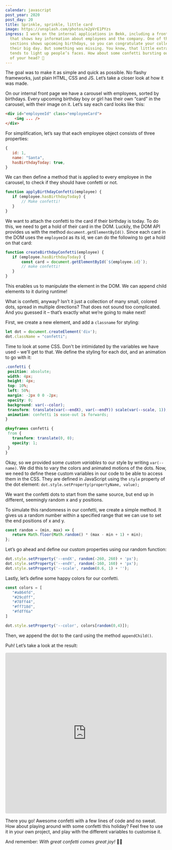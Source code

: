 ```yaml
---
calendar: javascript
post_year: 2020
post_day: 20
title: Sprinkle, sprinkle, little card
image: https://unsplash.com/photos/e2pVrE1PYzs
ingress: I work on the internal applications in Bekk, including a front page
  that shows key information about employees and the company. One of the
  sections shows upcoming birthdays, so you can congratulate your colleagues on
  their big day. But something was missing. You know, that little extra that
  tends to light up people’s faces. How about some confetti bursting out the top
  of your head? 🎉
---
```

The goal was to make it as simple and quick as possible. No flashy frameworks, just plain HTML, CSS and JS. Let’s take a closer look at how it was made.

On our internal front page we have a carousel with employees, sorted by birthdays. Every upcoming birthday boy or girl has their own “card” in the carousel, with their image on it. Let’s say each card looks like this:

```html
<div id="employeeId" class="employeeCard">
    <img ... />
</div>
```

For simplification, let’s say that each employee object consists of three properties:

```javascript 
{
   id: 1,
   name: "Santa",
   hasBirthdayToday: true,
}
```

We can then define a method that is applied to every employee in the carousel, to check if they should have confetti or not.

```javascript
function applyBirthdayConfetti(employee) {
   if (employee.hasBirthdayToday) {
       // Make confetti!
   }
}
```

We want to attach the confetti to the card if their birthday is today. To do this, we need to get a hold of their card in the DOM. Luckily, the DOM API provides us with the method `document.getElementById()`. Since each card in the DOM uses the `employeeId` as its id, we can do the following to get a hold on that card:

```javascript
function createBirthdayConfetti(employee) {
   if (employee.hasBirthdayToday) {
       const card = document.getElementById(`${employee.id}`);
       // make confetti!
   }
}
```

This enables us to manipulate the element in the DOM. We can append child elements to it during runtime!

What is confetti, anyway? Isn’t it just a collection of many small, colored dots, spread in multiple directions? That does not sound too complicated. And you guessed it – that’s exactly what we’re going to make next!

First, we create a new element, and add a `classname` for styling:

```javascript
let dot = document.createElement('div');
dot.className = "confetti";
```

Time to look at some CSS. Don't be intimidated by the variables we have used – we'll get to that. We define the styling for each dot, and an animation to go with it:

```css
.confetti {
 position: absolute;
 width: 4px;
 height: 4px;
 top: 10%;
 left: 50%;
 margin: -2px 0 0 -2px;
 opacity: 0;
 background: var(--color);
 transform: translate(var(--endX), var(--endY)) scale(var(--scale, 1));
 animation: confetti 1s ease-out 1s forwards;
}

@keyframes confetti {
 from {
   transform: translate(0, 0);
   opacity: 1;
 }
}
```

Okay, so we provided some _custom variables_ to our style by writing `var(--name)`. We did this to vary the colors and animated motions of the dots. Now, we need to define these custom variables in our code to be able to access them in the CSS. They are defined in JavaScript using the `style` property of the dot element: `dot.style.setProperty(propertyName, value);`

We want the confetti dots to start from the same source, but end up in different, seemingly random x and y positions.

To simulate this randomness in our confetti, we create a simple method. It gives us a random number within a specified range that we can use to set the end positions of x and y.

```javascript
const random = (min, max) => {
   return Math.floor(Math.random() * (max - min + 1) + min);
};
```

Let’s go ahead and define our custom properties using our random function:

```javascript
dot.style.setProperty('--endX', random(-260, 260) + 'px');
dot.style.setProperty('--endY', random(-160, 160) + 'px');
dot.style.setProperty('--scale', random(0.6, 1) + '');
```

Lastly, let’s define some happy colors for our confetti.

```javascript
const colors = [
   "#a864fd",
   "#29cdff",
   "#78ff44",
   "#ff718d",
   "#fdff6a"
]
```

```javascript
dot.style.setProperty('--color', colors[random(0,4)]);
```

Then, we append the dot to the card using the method `appendChild()`.

Puh! Let’s take a look at the result:

<iframe src="https://codesandbox.io/embed/birthday-confetti-v56n0?fontsize=14&hidenavigation=1&theme=dark"
     style="width:100%; height:500px; border:0; border-radius: 4px; overflow:hidden;"
     title="birthday-confetti"
     allow="accelerometer; ambient-light-sensor; camera; encrypted-media; geolocation; gyroscope; hid; microphone; midi; payment; usb; vr; xr-spatial-tracking"
     sandbox="allow-forms allow-modals allow-popups allow-presentation allow-same-origin allow-scripts"
   ></iframe>

There you go! Awesome confetti with a few lines of code and no sweat. How about playing around with some confetti this holiday? Feel free to use it in your own project, and play with the different variables to customise it.

And remember: _With great confetti comes great joy!_ 🎉🤩